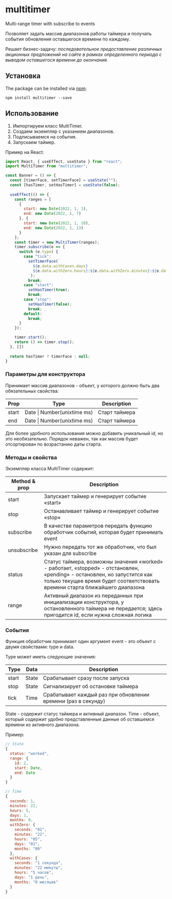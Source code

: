 # multitimer
Multi-range timer with subscribe to events

Позволяет задать массив диапазонов работы таймера и получать события обновления оставшегося времени по каждому. 

Решает бизнес-задачу: *последовательное предоставление различных акционных предложений на сайте в рамках определенного периода с выводом оставшегося времени до окончания.* 

## Установка

The package can be installed via [npm](https://github.com/npm/cli):

```
npm install multitimer --save
```
## Использование

1) Импортируем класс MultiTimer.
2) Создаем экземпляр с указанием диапазонов.
3) Подписываемся на события.
4) Запускаем таймер.

Пример на React:

```js
import React, { useEffect, useState } from "react";
import MultiTimer from "multitimer";

const Banner = () => {
  const [timerFace, setTimerFace] = useState("");
  const [hasTimer, setHasTimer] = useState(false);
  
  useEffect(() => {
    const ranges = [
      {
        start: new Date(2022, 1, 1),
        end: new Date(2022, 1, 7)
      }, {
        start: new Date(2022, 1, 10),
        end: new Date(2022, 1, 13)
      }
    ];
    const timer = new MultiTimer(ranges);
    timer.subscribe(e => {     
      switch (e.type) {
        case "tick": 
          setTimerFace(`
            ${e.data.withCases.days} 
            ${e.data.withZero.hours}:${e.data.withZero.minutes}:${e.data.withZero.seconds}
          `);
          break;
        case "start":
          setHasTimer(true);
          break;       
        case "stop":       
          setHasTimer(false);
          break;
        default:
          break;
      }
    });

    timer.start();
    return () => timer.stop();
  }, [])
  
  return hasTimer ? timerFace : null;
}

```

### Параметры для конструктора

Принимает массив диапазонов - объект, у которого должно быть два обязательных свойства:

|Prop|Type|Description|
|----|----|----|
|start|Date \| Number(unixtime ms)| Старт таймера |
|end|Date \| Number(unixtime ms)| Старт таймера |

Для более удобного использования можно добавить уникальный id, но это необязательно. Порядок неважен, так как массив будет отсортирован по возрастанию даты старта.

### Методы и свойства

Экземпляр класса MultiTimer содержит:

|Method & prop|Description|
|----|----|
|start|Запускает таймер и генерирует событие «start»|
|stop|Останавливает таймер и генерирует событие «stop»|
|subscribe|В качестве параметров передать функцию обработчик событий, которая будет принимать event|
|unsubscribe|Нужно передать тот же обработчик, что был указан для subscribe|
|status|Статус таймера, возможны значения «worked» - работает, «stopped» - отстановлен, «pending» - остановлен, но запустится как только текущее время будет соответствовать времени старта ближайшего диапазона|
|range|Активный диапазон из переданных при инициализации конструктора, у остановленного таймера не передается; здесь пригодится id, если нужна сложная логика|

### События

Функция обработчик принимает один аргумент event - это объект с двумя свойствами: type и data.

Type может иметь следующие значения:

|Type|Data|Description|
|----|----|----|
|start|State|Срабатывает сразу после запуска|
|stop|State|Сигнализирует об остановке таймера|
|tick|Time|Срабатывает каждый раз при обновлении времени (раз в секунду)|

State - содержит статус таймера и активный диапазон.
Time - объект, который содержит удобно представленные данные об оставшемся времени из активного диапазона.

Пример:
```js
// State
{
  status: "worked",
  range: {
    id: 2,
    start: Date,
    end: Date
  }
}

// Time
{
  seconds: 1,
  minutes: 22,
  hours: 5,
  days: 1,
  months: 0,
  withZero: {
    seconds: "01",
    minutes: "22",
    hours: "05",
    days: "01",
    months: "00"
  },
  withCases: {
    seconds: "1 секунда",
    minutes: "22 минуты",
    hours: "5 часов",
    days: "1 день",
    months: "0 месяцев"
  }
}
```

